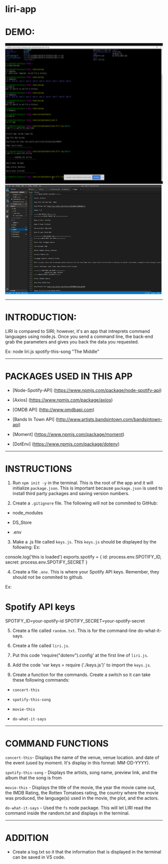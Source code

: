 # liri-app

# DEMO:

<img src = "assets/image/liri-demo.gif" width="600" height="450">
<img src = "assets/image/liri-log-demo.png" width="500" height="350">

**************************************************************************

# INTRODUCTION:

LIRI is compared to SIRI; however, it's an app that intreprets command languages using node.js. Once you send a command line, the back-end grab the parameters and gives you back the data you requested.

Ex: node liri.js spotify-this-song "The Middle"

***************************************************************************

# PACKAGES USED IN THIS APP

* [Node-Spotify-API] (https://www.npmjs.com/package/node-spotify-api)

* [Axios] (https://www.npmjs.com/package/axios)

* [OMDB API] (http://www.omdbapi.com)

* [Bands In Town API] (http://www.artists.bandsintown.com/bandsintown-api)

* [Moment] (https://www.npmjs.com/package/moment)

* [DotEnv] (https://www.npmjs.com/package/dotenv)

*************************************************************************

# INSTRUCTIONS

1. Run `npm init -y` in the terminal. This is the root of the app and it will initialize `package.json`. This is important because `package.json` is used to install third party packages and saving version numbers.

2. Create a `.gitignore` file. The following will not be commited to GitHub:

* node_modules

* DS_Store

* .env

3. Make a .js file called `keys.js`. This `keys.js` should be displayed by the following:
Ex: 

console.log('this is loaded')
exports.spotify = {
    id: process.env.SPOTIFY_ID,
   secret: process.env.SPOTIFY_SECRET
}


4. Create a file `.env`. This is where your Spotify API keys. Remember, they should not be commited to github. 

Ex: 

# Spotify API keys

SPOTIFY_ID=your-spotify-id
SPOTIFY_SECRET=your-spotify-secret


5. Create a file called `random.txt`. This is for the command-line do-what-it-says. 

6. Create a file called `liri.js`.

7. Put this code 'require("dotenv").config' at the first line of `liri.js`.

8. Add the code 'var keys = require ('./keys.js')' to import the `keys.js`.

9. Create a function for the commands. Create a switch so it can take these following commands:

* `concert-this`

* `spotify-this-song`

* `movie-this`

* `do-what-it-says`


*******************************************************************************

# COMMAND FUNCTIONS

`concert-this`- Displays the name of the venue, venue location. and date of the event (used by moment. It's display in this format: MM-DD-YYYY).

`spotify-this-song` - Displays the artists, song name, preview link, and the album that the song is from

`movie-this` - Displays the title of the movie, the year the movie came out, the IMDB Rating, the Rotten Tomatoes rating, the country where the movie was produced, the language(s) used in the movie, the plot, and the actors. 

`do-what-it-says` - Used the `fs` node package. This will let LIRI read the command inside the random.txt and displays in the terminal.


*******************************************************************************

# ADDITION

* Create a log.txt so it that the information that is displayed in the terminal can be saved in VS code.


